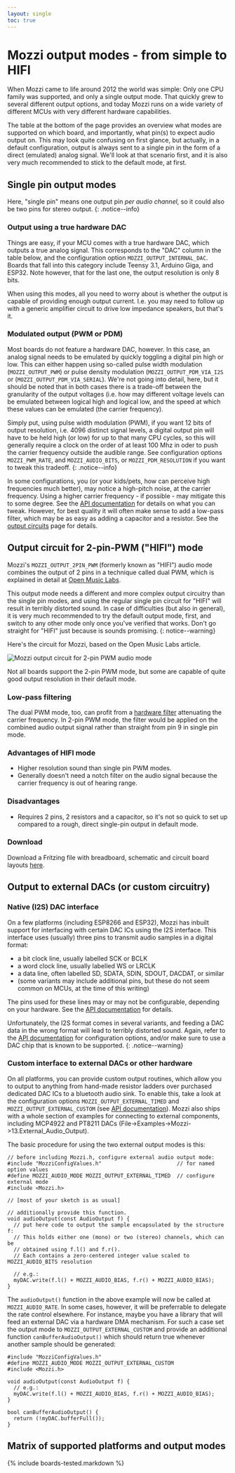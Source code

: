 ```yaml
---
layout: single
toc: true
---
```


# Mozzi output modes - from simple to HIFI

When Mozzi came to life around 2012 the world was simple: Only one CPU family was supported, and only a single output mode. That quickly grew to several different output options,
and today Mozzi runs on a wide variety of different MCUs with very different hardware capabilities.  

The table at the bottom of the page provides an overview what modes are supported on which board, and importantly, what pin(s) to expect audio output on. This may
look quite confusing on first glance, but actually, in a default configuration, output is always sent to a single pin in the form of a direct (emulated) analog
signal. We'll look at that scenario first, and it is also very much recommended to stick to the default mode, at first.

## Single pin output modes

Here, "single pin" means one output pin *per audio channel*, so it could also be two pins for stereo output.
{: .notice--info}

### Output using a true hardware DAC

Things are easy, if your MCU comes with a true hardware DAC, which outputs a true analog signal. This corresponds to the "DAC" column in the table
below, and the configuration option ```MOZZI_OUTPUT_INTERNAL_DAC```.
Boards that fall into this category include Teensy 3.1, Arduino Giga, and ESP32. Note however, that for the last one, the output resolution is only 8 bits.

When using this modes, all you need to worry about is whether the output is capable
of providing enough output current. I.e. you may need to follow up with a generic amplifier circuit to drive low impedance speakers, but that's it.

### Modulated output (PWM or PDM)

Most boards do not feature a hardware DAC, however. In this case, an analog signal needs to be emulated by quickly toggling a digital pin high or low.
This can either happen using so-called pulse width modulation (```MOZZI_OUTPUT_PWM```) or pulse density modulation (```MOZZI_OUTPUT_PDM_VIA_I2S``` or (```MOZZI_OUTPUT_PDM_VIA_SERIAL```). We're not going into detail, here, but it should be noted that in both cases there is a trade-off between the
granularity of the output voltages (i.e. how may different voltage levels can be emulated between logical high and logical low, and the speed at which
these values can be emulated (the carrier frequency).

Simply put, using pulse width modulation (PWM), if you want 12 bits of output resolution, i.e. 4096 distinct signal levels, a digital output
pin will have to be held high (or low) for up to that many CPU cycles, so this will generally require a clock on the order of at least 100 Mhz
in oder to push the carrier frequency outside the audible range. See configuration options `MOZZI_PWM_RATE`, and `MOZZI_AUDIO_BITS`,
or `MOZZI_PDM_RESOLUTION` if you want to tweak this tradeoff.
{: .notice--info}

In some configurations, you (or your kids/pets, how can perceive high frequencies much better), may notice a high-pitch noise, at the carrier frequency.
Using a higher carrier frequency - if possible - may mitigate this to some degree. See the [API documentation](/Mozzi/doc/html/hardware.html) for details
on what you can tweak. However, for best quality it will often make sense to add a low-pass filter, which may be as easy as adding a capacitor and a resistor.
See the [output circuits](../output/) page for details.

## Output circuit for 2-pin-PWM ("HIFI") mode

Mozzi's ```MOZZI_OUTPUT_2PIN_PWM``` (formerly known as "HIFI") audio mode combines the output of 2 pins in a technique called dual PWM, which is explained in detail at [Open Music Labs](https://www.openmusiclabs.com/learning/digital/pwm-dac/dual-pwm-circuits/).

This output mode needs a different and more complex output circuitry than the single pin modes, and using the regular single pin circuit for "HIFI" will result in
terribly distorted sound. In case of difficulties (but also in general), it is very much recommended to try the default output mode, first, and switch to any
other mode only once you've verified that works. Don't go straight for "HIFI" just because is sounds promising.
{: notice--warning}

Here's the circuit for Mozzi, based on the Open Music Labs article.

![Mozzi output circuit for 2-pin PWM audio mode](https://farm8.staticflickr.com/7458/10657009473_26c1f478de.jpg)

Not all boards support the 2-pin PWM mode, but some are capable of quite good output resolution in their default mode.

### Low-pass filtering
The dual PWM mode, too, can profit from a [hardware filter](../output/) attenuating the carrier frequency. In 2-pin PWM mode, the filter
would be applied on the combined audio output signal rather than straight from pin 9 in single pin mode.

### Advantages of HIFI mode
- Higher resolution sound than single pin PWM modes.  
- Generally doesn't need a notch filter on the audio signal because the carrier frequency is out of hearing range.

### Disadvantages
- Requires 2 pins, 2 resistors and a capacitor, so it's not so quick to set up compared to a rough, direct single-pin output in default mode.

### Download
Download a Fritzing file with breadboard, schematic and circuit board layouts [here](https://docs.google.com/file/d/0B_eOzePFYDZaSEo4bVJ6NlJnSXM/edit?usp=sharing).

## Output to external DACs (or custom circuitry)

### Native (I2S) DAC interface

On a few platforms (including ESP8266 and ESP32), Mozzi has inbuilt support for interfacing with certain DAC ICs using the I2S interface. This interface
uses (usually) three pins to transmit audio samples in a digital format:
 - a bit clock line, usually labelled SCK or BCLK
 - a word clock line, usually labelled WS or LRCLK
 - a data line, often labelled SD, SDATA, SDIN, SDOUT, DACDAT, or similar
 - (some variants may include additional pins, but these do not seem common on MCUs, at the time of this writing)

The pins used for these lines may or may not be configurable, depending on your hardware. See the [API documentation](/Mozzi/doc/html/hardware.html) for details.

Unfortunately, the I2S format comes in several variants, and feeding a DAC data in the wrong format will lead to terribly distorted sound. Again,
refer to the [API documentation](/Mozzi/doc/html/hardware.html) for configuration options, and/or make sure to use a DAC chip that is known to be supported.
{: .notice--warning}

### Custom interface to external DACs or other hardware

On all platforms, you can provide custom output routines, which allow you to output to anything from hand-made resistor ladders over purchased dedicated DAC ICs to
a bluetooth audio sink. To enable this, take a look at the configuration options `MOZZI_OUTPUT_EXTERNAL_TIMED` and `MOZZI_OUTPUT_EXTERNAL_CUSTOM` (see [API documentation](/Mozzi/doc/html/hardware.html)).
Mozzi also ships with a whole section of examples for connecting to external components, including MCP4922 and PT8211 DACs (File->Examples->Mozzi->13.External_Audio_Output).

The basic procedure for using the two external output modes is this:

```
// before including Mozzi.h, configure external audio output mode:
#include "MozziConfigValues.h"                        // for named option values
#define MOZZI_AUDIO_MODE MOZZI_OUTPUT_EXTERNAL_TIMED  // configure external mode
#include <Mozzi.h>

// [most of your sketch is as usual]

// additionally provide this function.
void audioOutput(const AudioOutput f) {
  // put here code to output the sample encapsulated by the structure f:
  // This holds either one (mono) or two (stereo) channels, which can be
  // obtained using f.l() and f.r().
  // Each contains a zero-centered integer value scaled to MOZZI_AUDIO_BITS resolution

  // e.g.:
  myDAC.write(f.l() + MOZZI_AUDIO_BIAS, f.r() + MOZZI_AUDIO_BIAS);
}
```

The ```audioOutput()``` function in the above example will now be called at ```MOZZI_AUDIO_RATE```. In some cases, however, it will be preferrable to delegate the rate
control elsewhere. For instance, maybe you have a library that will feed an external DAC via a hardware DMA mechanism. For such a case set the output mode to
```MOZZI_OUTPUT_EXTERNAL_CUSTOM``` and provide an additional function ```canBufferAudioOutput()``` which should return true whenever another sample should be generated:

```
#include "MozziConfigValues.h"
#define MOZZI_AUDIO_MODE MOZZI_OUTPUT_EXTERNAL_CUSTOM
#include <Mozzi.h>

void audioOutput(const AudioOutput f) {
  // e.g.:
  myDAC.write(f.l() + MOZZI_AUDIO_BIAS, f.r() + MOZZI_AUDIO_BIAS);
}

bool canBufferAudioOutput() {
  return (!myDAC.bufferFull());
}
```

## Matrix of supported platforms and output modes

{% include boards-tested.markdown %}
